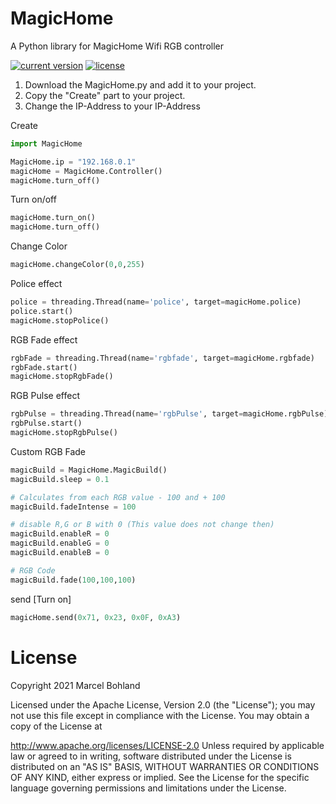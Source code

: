 # MagicHome
A Python library for MagicHome Wifi RGB controller

[![current version](https://img.shields.io/badge/current%20version-1.0.2-green.svg)](https://github.com/marcelbohland/MagicHome/releases/tag/1.0.2)
[![license](https://img.shields.io/badge/license-Apache%20License%202.0-red.svg)](https://github.com/marcelbohland/MagicHome/blob/main/LICENSE)

1. Download the MagicHome.py and add it to your project.
2. Copy the "Create" part to your project.
3. Change the IP-Address to your IP-Address

Create
````python
import MagicHome

MagicHome.ip = "192.168.0.1"
magicHome = MagicHome.Controller()
magicHome.turn_off()
````

Turn on/off
````python
magicHome.turn_on()
magicHome.turn_off()
````

Change Color
````python
magicHome.changeColor(0,0,255)
````
Police effect
````python
police = threading.Thread(name='police', target=magicHome.police)
police.start()
magicHome.stopPolice()
````

RGB Fade effect
````python
rgbFade = threading.Thread(name='rgbfade', target=magicHome.rgbfade)
rgbFade.start()
magicHome.stopRgbFade()
````
RGB Pulse effect
````python
rgbPulse = threading.Thread(name='rgbPulse', target=magicHome.rgbPulse)
rgbPulse.start()
magicHome.stopRgbPulse()
````

Custom RGB Fade
````python
magicBuild = MagicHome.MagicBuild()
magicBuild.sleep = 0.1

# Calculates from each RGB value - 100 and + 100
magicBuild.fadeIntense = 100

# disable R,G or B with 0 (This value does not change then)
magicBuild.enableR = 0
magicBuild.enableG = 0
magicBuild.enableB = 0

# RGB Code
magicBuild.fade(100,100,100)
````

send [Turn on]
````python
magicHome.send(0x71, 0x23, 0x0F, 0xA3)
````
# License

Copyright 2021 Marcel Bohland

Licensed under the Apache License, Version 2.0 (the "License"); you may not use this file except in compliance with the License. You may obtain a copy of the License at

   http://www.apache.org/licenses/LICENSE-2.0
Unless required by applicable law or agreed to in writing, software distributed under the License is distributed on an "AS IS" BASIS, WITHOUT WARRANTIES OR CONDITIONS OF ANY KIND, either express or implied. See the License for the specific language governing permissions and limitations under the License.
